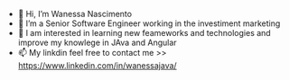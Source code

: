 - 👋 Hi, I’m Wanessa Nascimento
- 👀 I’m a Senior Software Engineer working in the investiment marketing 
- 🌱 I am interested in learning new feameworks and technologies and improve my knowlege in JAva and Angular 
- 📫 My linkdin feel free to contact me >> https://www.linkedin.com/in/wanessajava/

<!---
wanessarodnasc/wanessarodnasc is a ✨ special ✨ repository because its `README.md` (this file) appears on your GitHub profile.
You can click the Preview link to take a look at your changes.
--->

